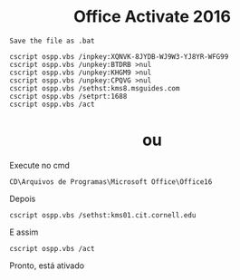 <h1 align="center">
     Office Activate 2016
 </h1 >   

`Save the file as .bat`

```
cscript ospp.vbs /inpkey:XQNVK-8JYDB-WJ9W3-YJ8YR-WFG99
cscript ospp.vbs /unpkey:BTDRB >nul
cscript ospp.vbs /unpkey:KHGM9 >nul
cscript ospp.vbs /unpkey:CPQVG >nul
cscript ospp.vbs /sethst:kms8.msguides.com
cscript ospp.vbs /setprt:1688
cscript ospp.vbs /act

```
##

<h1 align="center">
     ou
</h1>

Execute no cmd

`CD\Arquivos de Programas\Microsoft Office\Office16`

Depois

`cscript ospp.vbs /sethst:kms01.cit.cornell.edu`

E assim

`cscript ospp.vbs /act`

Pronto, está ativado


